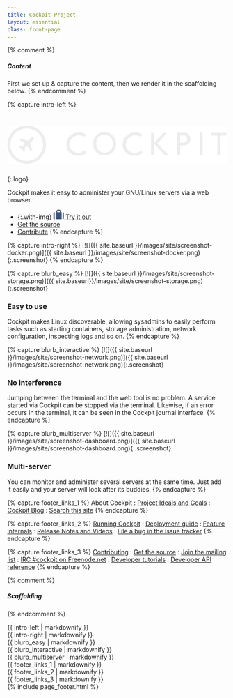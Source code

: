 ```yaml
---
title: Cockpit Project
layout: essential
class: front-page
---
```


{% comment %}
##### Content #####
First we set up & capture the content, then we render it in the scaffolding below.
{% endcomment %}


{% capture intro-left %}
# ![Cockpit](/images/site/cockpit-logo.svg)
{:.logo}

Cockpit makes it easy to administer your GNU/Linux servers via a web browser.

* {:.with-img} [![](/images/site/item-git.png) Try it out](running.html)
* [Get the source](https://github.com/cockpit-project/cockpit)
* [Contribute](https://github.com/cockpit-project/cockpit/wiki/Contributing)
{% endcapture %}

{% capture intro-right %}
[![]({{ site.baseurl }}/images/site/screenshot-docker.png)]({{ site.baseurl }}/images/site/screenshot-docker.png){:.screenshot}
{% endcapture %}


{% capture blurb_easy %}
[![]({{ site.baseurl }}/images/site/screenshot-storage.png)]({{ site.baseurl}}/images/site/screenshot-storage.png){:.screenshot}
### Easy to use
Cockpit makes Linux discoverable, allowing sysadmins to easily perform tasks such as starting containers, storage administration, network configuration, inspecting logs and so on.
{% endcapture %}


{% capture blurb_interactive %}
[![]({{ site.baseurl }}/images/site/screenshot-network.png)]({{ site.baseurl }}/images/site/screenshot-network.png){:.screenshot}
### No interference
Jumping between the terminal and the web tool is no problem. A service started via Cockpit can be stopped via the terminal. Likewise, if an error occurs in the terminal, it can be seen in the Cockpit journal interface.
{% endcapture %}


{% capture blurb_multiserver %}
[![]({{ site.baseurl }}/images/site/screenshot-dashboard.png)]({{ site.baseurl }}/images/site/screenshot-dashboard.png){:.screenshot}
### Multi-server
You can monitor and administer several servers at the same time. Just add it easily and your server will look after its buddies.
{% endcapture %}


{% capture footer_links_1 %}
About Cockpit
: [Project Ideals and Goals](ideals.html)
: [Cockpit Blog](blog)
: [Search this site](search.html)
{% endcapture %}

{% capture footer_links_2 %}
[Running Cockpit](running.html)
: [Deployment guide](guide/latest/guide.html)
: [Feature internals](guide/latest/features.html)
: [Release Notes and Videos](blog/category/release.html)
: [File a bug in the issue tracker](https://github.com/cockpit-project/cockpit/issues)
{% endcapture %}

{% capture footer_links_3 %}
[Contributing](https://github.com/cockpit-project/cockpit/wiki/Contributing)
: [Get the source](https://github.com/cockpit-project/cockpit)
: [Join the mailing list](https://lists.fedorahosted.org/archives/list/cockpit-devel@lists.fedorahosted.org/)
: [IRC #cockpit on Freenode.net](irc://irc.freenode.net:6667/cockpit)
: [Developer tutorials](blog/category/tutorial.html)
: [Developer API reference](guide/latest/development.html)
{% endcapture %}


{% comment %}
##### Scaffolding #####
{% endcomment %}

<div id="page-wrap">
  <section class="intro">
    <div class="wrapper"><div class="grid-center-noBottom">
      <div class="side-left col-7_md-11">{{ intro-left  | markdownify }}</div>
      <div class="side-right col-5_md-11-bottom"><span class="intro-image">{{ intro-right | markdownify }}</span></div>
    </div></div>
  </section>

  <section class="wrapper">
    <section class="grid-center_md-2_sm-1 blurbs">
      <div class="col">{{ blurb_easy        | markdownify }}</div>
      <div class="col">{{ blurb_interactive | markdownify }}</div>
      <div class="col">{{ blurb_multiserver | markdownify }}</div>
    </section>
  </section>
</div>

<footer class="footerlinks">
  <div class="wrapper"><div class="grid-wrap-3_md-2_xs-1">
    <div class="col">
      {{ footer_links_1 | markdownify }}
    </div>
    <div class="col">
      {{ footer_links_2 | markdownify }}
    </div>
    <div class="col">
      {{ footer_links_3 | markdownify }}
    </div>
  </div></div>
</footer>
{% include page_footer.html %}

<script>
$(function(){
  $(document).on('click', 'a.screenshot', function(ev){
    code = $('<div id="imagePreview" class="image-container"><img src="' + this.href + '"></div>');
    $('body').append(code);
    ev.preventDefault();
  }).on('click', '#imagePreview', function(ev){
    $(this).fadeOut(200, function(){
      $(this).remove();
    });
  });
});
</script>
